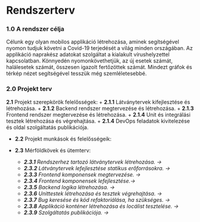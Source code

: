 # Rendszerterv
### 1.0 A rendszer célja
Célunk egy olyan mobilos applikáció létrehozása, aminek segítségével nyomon tudjuk követni a Covid-19 terjedését a világ minden országában. Az applikáció naprakész adatokat szolgáltat a kialakult vírushelyzettel kapcsolatban. Könnyedén nyomonkövethetjük, az új esetek számát, halálesetek számát, összesen igazolt fertőzöttek számát. Mindezt gráfok és térkép nézet segítségével tesszük még szemléletesebbé.

### 2.0 Projekt terv
**2.1** Projekt szerepkörök felelősségek:
    + **2.1.1** Látványtervek kifejlesztése és létrehozása.
    + **2.1.2** Backend rendszer megtervezése és létrehozása.
    + **2.1.3** Frontend rendszer megtervezése és létrehozása.
    + **2.1.4** Unit és integrálási tesztek létrehozása és végrehajtása.
    + **2.1.4** DevOps feladatok kivitelezése és oldal szolgáltatás publikációja.

+ **2.2** Projekt munkások és felelősségeik:

+ **2.3** Mérföldkövek és ütemterv:
    - ***2.3.1** Rendszerhez tartozó látványtervek létrehozása. →*
    - ***2.3.2** Látványtervek lefejlesztése statikus erőforrásokra. →*
    - ***2.3.3** Frontend komponensek megtervezése. →*
    - ***2.3.4** Frontend komponensek lefejlesztése.→*
    - ***2.3.5** Backend logika létrehozása. →*
    - ***2.3.6** Unittestek létrehozása és tesztek végrehajtása. →*
    - ***2.3.7** Bug keresése és kód refaktoriálása, ha szükséges. →*
    - ***2.3.8** Applikáció konténer létrehozása és locálist tesztelése. →*
    - ***2.3.9** Szolgáltatás publikációja. →*
